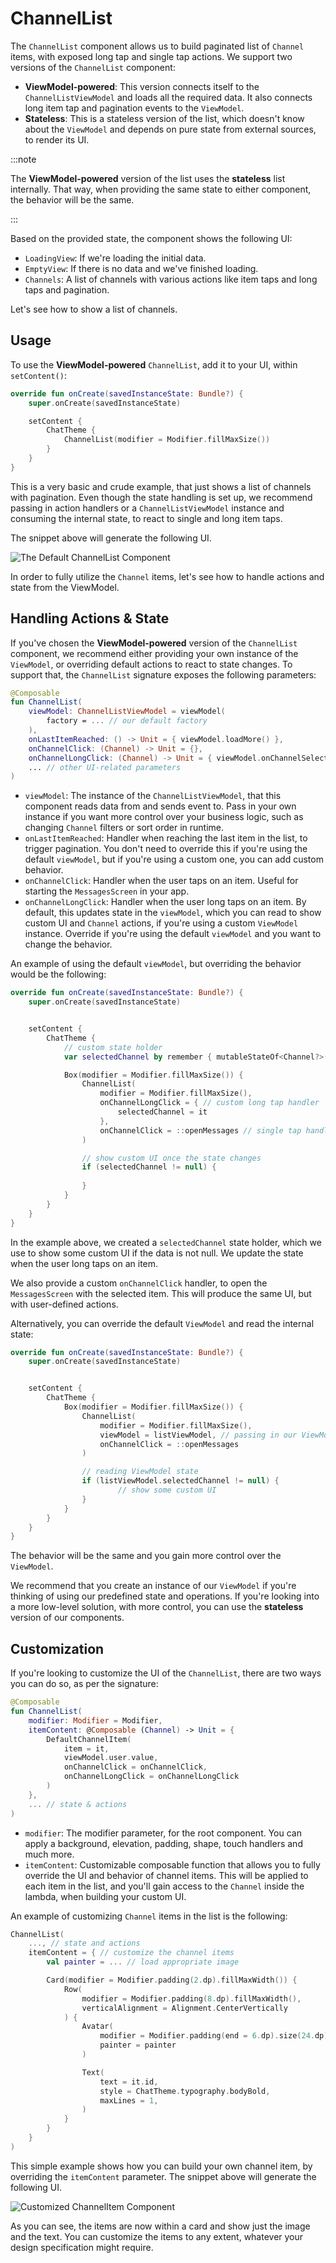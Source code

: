 # ChannelList

The `ChannelList` component allows us to build paginated list of `Channel` items, with exposed long tap and single tap actions. We support two versions of the `ChannelList` component:

* **ViewModel-powered**: This version connects itself to the `ChannelListViewModel` and loads all the required data. It also connects long item tap and pagination events to the `ViewModel`.
* **Stateless**: This is a stateless version of the list, which doesn't know about the `ViewModel` and depends on pure state from external sources, to render its UI.

:::note 

The **ViewModel-powered** version of the list uses the **stateless** list internally. That way, when providing the same state to either component, the behavior will be the same. 

:::

Based on the provided state, the component shows the following UI:

* `LoadingView`: If we're loading the initial data.
* `EmptyView`: If there is no data and we've finished loading.
* `Channels`: A list of channels with various actions like item taps and long taps and pagination.

Let's see how to show a list of channels.

## Usage

To use the **ViewModel-powered** `ChannelList`, add it to your UI, within `setContent()`:

```kotlin
override fun onCreate(savedInstanceState: Bundle?) {
    super.onCreate(savedInstanceState)

    setContent {
        ChatTheme {
            ChannelList(modifier = Modifier.fillMaxSize())
        }
    }
}
```

This is a very basic and crude example, that just shows a list of channels with pagination. Even though the state handling is set up, we recommend passing in action handlers or a `ChannelListViewModel` instance and consuming the internal state, to react to single and long item taps.

The snippet above will generate the following UI.

![The Default ChannelList Component](../../assets/compose_default_channel_list_component.png)

In order to fully utilize the `Channel` items, let's see how to handle actions and state from the ViewModel.

## Handling Actions & State

If you've chosen the **ViewModel-powered** version of the `ChannelList` component, we recommend either providing your own instance of the `ViewModel`, or overriding default actions to react to state changes. To support that, the `ChannelList` signature exposes the following parameters:

```kotlin
@Composable
fun ChannelList(
    viewModel: ChannelListViewModel = viewModel(
        factory = ... // our default factory
    ),
    onLastItemReached: () -> Unit = { viewModel.loadMore() },
    onChannelClick: (Channel) -> Unit = {},
    onChannelLongClick: (Channel) -> Unit = { viewModel.onChannelSelected(it) },
    ... // other UI-related parameters
)
```

* `viewModel`: The instance of the `ChannelListViewModel`, that this component reads data from and sends event to. Pass in your own instance if you want more control over your business logic, such as changing `Channel` filters or sort order in runtime.
* `onLastItemReached`: Handler when reaching the last item in the list, to trigger pagination. You don't need to override this if you're using the default `viewModel`, but if you're using a custom one, you can add custom behavior.
* `onChannelClick`: Handler when the user taps on an item. Useful for starting the `MessagesScreen` in your app.
* `onChannelLongClick`: Handler when the user long taps on an item. By default, this updates state in the `viewModel`, which you can read to show custom UI and `Channel` actions, if you're using a custom `ViewModel` instance. Override if you're using the default `viewModel` and you want to change the behavior.

An example of using the default `viewModel`, but overriding the behavior would be the following:

```kotlin
override fun onCreate(savedInstanceState: Bundle?) {
    super.onCreate(savedInstanceState)


    setContent {
        ChatTheme {
            // custom state holder
            var selectedChannel by remember { mutableStateOf<Channel?>(null) }

            Box(modifier = Modifier.fillMaxSize()) {
                ChannelList(
                    modifier = Modifier.fillMaxSize(),
                    onChannelLongClick = { // custom long tap handler
                        selectedChannel = it
                    },
                    onChannelClick = ::openMessages // single tap handler
                )

                // show custom UI once the state changes
                if (selectedChannel != null) {
                    
                }
            }
        }
    }
}
```

In the example above, we created a `selectedChannel` state holder, which we use to show some custom UI if the data is not null. We update the state when the user long taps on an item.

We also provide a custom `onChannelClick` handler, to open the `MessagesScreen` with the selected item. This will produce the same UI, but with user-defined actions.

Alternatively, you can override the default `ViewModel` and read the internal state:

```kotlin
override fun onCreate(savedInstanceState: Bundle?) {
    super.onCreate(savedInstanceState)


    setContent {
        ChatTheme {
            Box(modifier = Modifier.fillMaxSize()) {
                ChannelList(
                    modifier = Modifier.fillMaxSize(),
                    viewModel = listViewModel, // passing in our ViewModel
                    onChannelClick = ::openMessages
                )

                // reading ViewModel state
                if (listViewModel.selectedChannel != null) {
                        // show some custom UI
                }
            }
        }
    }
}
```

The behavior will be the same and you gain more control over the `ViewModel`.

We recommend that you create an instance of our `ViewModel` if you're thinking of using our predefined state and operations. If you're looking into a more low-level solution, with more control, you can use the **stateless** version of our components.

## Customization

If you're looking to customize the UI of the `ChannelList`, there are two ways you can do so, as per the signature:

```kotlin
@Composable
fun ChannelList(
    modifier: Modifier = Modifier,
    itemContent: @Composable (Channel) -> Unit = {
        DefaultChannelItem(
            item = it,
            viewModel.user.value,
            onChannelClick = onChannelClick,
            onChannelLongClick = onChannelLongClick
        )
    },
    ... // state & actions
)
```

* `modifier`: The modifier parameter, for the root component. You can apply a background, elevation, padding, shape, touch handlers and much more.
* `itemContent`: Customizable composable function that allows you to fully override the UI and behavior of channel items. This will be applied to each item in the list, and you'll gain access to the `Channel` inside the lambda, when building your custom UI.

An example of customizing `Channel` items in the list is the following:

```kotlin
ChannelList(
    ..., // state and actions
    itemContent = { // customize the channel items
        val painter = ... // load appropriate image

        Card(modifier = Modifier.padding(2.dp).fillMaxWidth()) {
            Row(
                modifier = Modifier.padding(8.dp).fillMaxWidth(),
                verticalAlignment = Alignment.CenterVertically
            ) {
                Avatar(
                    modifier = Modifier.padding(end = 6.dp).size(24.dp),
                    painter = painter
                )

                Text(
                    text = it.id,
                	style = ChatTheme.typography.bodyBold,
                	maxLines = 1,
            	)
        	}
    	}
	}
)
```

This simple example shows how you can build your own channel item, by overriding the `itemContent` parameter. The snippet above will generate the following UI.

![Customized ChannelItem Component](../../assets/compose_custom_channel_item.png)

As you can see, the items are now within a card and show just the image and the text. You can customize the items to any extent, whatever your design specification might require.
